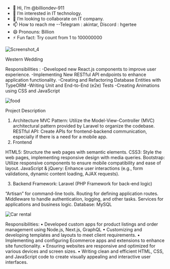 - 👋 Hi, I’m @billiondev-911
- 👀 I’m interested in IT technology.
- 💞️ I’m looking to collaborate on IT company.
- 📫 How to reach me --Telegram : akintar, Discord :  hgertee
- 😄 Pronouns: Billion
- ⚡ Fun fact: Try count from 1 to 100000000

<!---
billiondev-911/billiondev-911 is a ✨ special ✨ repository because its `README.md` (this file) appears on your GitHub profile.
You can click the Preview link to take a look at your changes.
--->
![Screenshot_4](https://github.com/user-attachments/assets/e7b6e026-e80d-41f0-8e5b-b5bf1698af41)

Western Wedding

Responsibilities :
  -Developed new React.js components to improve user experience.
  -Implementing New RESTful API endpoints to enhance application functionality.
  -Creating and Refactoring Database Entities with TypeORM
  -Writing Unit and End-to-End (e2e) Tests
  -Creating Animations using CSS and JavaScript


![food](https://github.com/user-attachments/assets/75c31ffc-43a0-4f5b-987f-c453660c5edf)

Project Description

1. Architecture
MVC Pattern: Utilize the Model-View-Controller (MVC) architectural pattern provided by Laravel to organize the codebase.
RESTful API: Create APIs for frontend-backend communication, especially if there is a need for a mobile app.
2. Frontend

HTML5: Structure the web pages with semantic elements.
CSS3: Style the web pages, implementing responsive design with media queries.
Bootstrap: Utilize responsive components to ensure mobile compatibility and ease of layout.
JavaScript & jQuery: Enhance user interactions (e.g., form validations, dynamic content loading, AJAX requests).

3. Backend
Framework: Laravel (PHP Framework for back-end logic)

“Artisan” for command-line tools.
Routing for defining application routes.
Middleware to handle authentication, logging, and other tasks.
Services for applications and business logic.
Database: MySQL



![Car rental](https://github.com/user-attachments/assets/44c89d9f-4173-4d79-9cd1-216e14314f07)

Responsibilities:
• Developed custom apps for product listings and order management using Node.js, Next.js, GraphQL
• Customizing and developing templates and layouts to meet client requirements.
• Implementing and configuring Ecommerce apps and extensions to enhance site functionality.
• Ensuring websites are responsive and optimized for various devices and screen sizes.
• Writing clean and efficient HTML, CSS, and JavaScript code to create visually appealing and interactive user interfaces.

